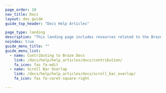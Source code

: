 ```yaml
---
page_order: 10
nav_title: Docs
layout: dev_guide
guide_top_header: "Docs Help Articles"

page_type: landing
description: "This landing page includes resources related to the Braze Documentation site—such as how to contribute to Braze's open source docs."
noindex: true
guide_menu_title: ""
guide_menu_list:
  - name: Contributing to Braze Docs
    link: /docs/help/help_articles/docs/contribution/
    fa_icon: fas fa-edit
  - name: Scroll Bar Overlap
    link: /docs/help/help_articles/docs/scroll_bar_overlap/
    fa_icon: fas fa-caret-square-right

---
```

